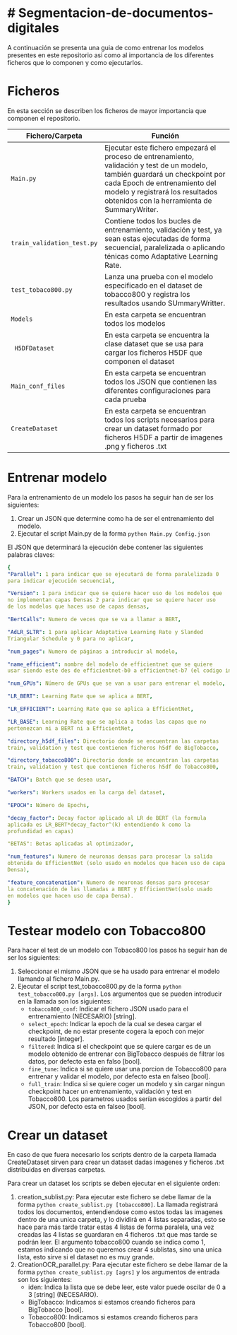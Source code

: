 # # Segmentacion-de-documentos-digitales

A continuación se presenta una guia de como entrenar los modelos presentes en este repositorio asi como al importancia de los diferentes ficheros que lo componen y como ejecutarlos.


# Ficheros
En esta sección se describen los ficheros de mayor importancia que componen el repositorio.

|        Fichero/Carpeta        | Función                          |
|----------------|-------------------------------|
|`Main.py` | Ejecutar este fichero empezará el proceso de entrenamiento, validación y test de un modelo, también guardará un checkpoint por cada Epoch de entrenamiento del modelo y registrará los resultados obtenidos con la herramienta de SummaryWriter.
|`train_validation_test.py` |Contiene todos los bucles de entrenamiento, validación y test, ya sean estas ejecutadas de forma secuencial, paralelizada o aplicando ténicas como Adaptative Learning Rate.       |
|`test_tobaco800.py`          | Lanza una prueba con el modelo especificado en el dataset de tobacco800 y registra los resultados usando SUmmaryWritter.            |
|`Models`          |En esta carpeta se encuentran todos los modelos |
|` H5DFDataset` | En esta carpeta se encuentra la clase dataset que se usa para cargar los ficheros H5DF que componen el dataset|
|`Main_conf_files`|En esta carpeta se encuentran todos los JSON que contienen las diferentes configuraciones para cada prueba|
|`CreateDataset`|En esta carpeta se encuentran todos los scripts necesarios para crear un dataset formado por ficheros H5DF a partir de imagenes .png y ficheros .txt|

# Entrenar modelo
Para la entrenamiento de un modelo los pasos ha seguir han de ser los siguientes:
1. Crear un JSON que determine como ha de ser el entrenamiento del modelo. 
2. Ejecutar el script Main.py de la forma `python Main.py Config.json` 

El JSON que determinará la ejecución debe contener las siguientes palabras claves:
 ```yaml
{
"Parallel": 1 para indicar que se ejecutará de forma paralelizada 0 
para indicar ejecución secuencial,

"Version": 1 para indicar que se quiere hacer uso de los modelos que
no implementan capas Densas 2 para indicar que se quiere hacer uso
de los modelos que haces uso de capas densas,

"BertCalls": Numero de veces que se va a llamar a BERT,

"AdLR_SLTR": 1 para aplicar Adaptative Learning Rate y Slanded 
Triangular Schedule y 0 para no aplicar,

"num_pages": Numero de páginas a introducir al modelo,

"name_efficient": nombre del modelo de efficientnet que se quiere
usar siendo este des de efficientnet-b0 a efficientnet-b7 (el codigo intenta cargar los pesos de efficientnet por lo que será necesario que estos se encuentren presentes en una carpeta llamada Weights),

"num_GPUs": Número de GPUs que se van a usar para entrenar el modelo,

"LR_BERT": Learning Rate que se aplica a BERT,

"LR_EFFICIENT": Learning Rate que se aplica a EfficientNet,

"LR_BASE": Learning Rate que se aplica a todas las capas que no 
pertenezcan ni a BERT ni a EfficientNet,

"directory_h5df_files": Directorio donde se encuentran las carpetas 
train, validation y test que contienen ficheros h5df de BigTobacco,

"directory_tobacco800": Directorio donde se encuentran las carpetas 
train, validation y test que contienen ficheros h5df de Tobacco800,

"BATCH": Batch que se desea usar,

"workers": Workers usados en la carga del dataset,

"EPOCH": Número de Epochs,

"decay_factor": Decay factor aplicado al LR de BERT (la formula
aplicada es LR_BERT*decay_factor^(k) entendiendo k como la 
profundidad en capas)

"BETAS": Betas aplicadas al optimizador,

"num_features": Numero de neuronas densas para procesar la salida
obtenida de EfficientNet (solo usado en modelos que hacen uso de capa 
Densa),

"feature_concatenation": Numero de neuronas densas para procesar
la concatenación de las llamadas a BERT y EfficientNet(solo usado 
en modelos que hacen uso de capa Densa).
}
```


# Testear modelo con Tobacco800
Para hacer el test de un modelo con Tobaco800 los pasos ha seguir han de ser los siguientes:

1.  Seleccionar el mismo JSON que se ha usado para entrenar el modelo llamando al fichero Main.py.
2.  Ejecutar el script  test_tobacco800.py  de la forma  `python test_tobacco800.py [args]`. Los argumentos que se pueden introducir en la llamada son los siguientes:
	* `tobacco800_conf`: Indicar el fichero JSON usado para el entrenamiento (NECESARIO) [string].
	* `select_epoch`: Indicar la epoch de la cual se desea cargar el checkpoint, de no estar presente cogera la epoch con mejor resultado [integer].
	* `filtered`: Indica si el checkpoint que se quiere cargar es de un modelo obtenido de entrenar con BigTobacco después de filtrar los datos, por defecto esta en falso [bool].
	* `fine_tune`: Indica si se quiere usar una porcion de Tobacco800 para entrenar y validar el modelo, por defecto esta en falseo [bool].
	* `full_train`: Indica si se quiere coger un modelo y sin cargar ningun checkpoint hacer un entrenamiento, validación y test en Tobacco800. Los parametros usados serían escogidos a partir del JSON, por defecto esta en falseo [bool].


# Crear un dataset
En caso de que fuera necesario los scripts dentro de la carpeta llamada CreateDataset sirven para crear un dataset dadas imagenes y ficheros .txt distribuidas en diversas carpetas.

Para crear un dataset los scripts se deben ejecutar en el siguiente orden:
1. creation_sublist.py: Para ejecutar este fichero se debe llamar de la forma `python create_sublist.py [tobacco800]`. La llamada registrará todos los documentos, entendiendose como estos todas las imagenes dentro de una unica carpeta, y lo dividirá en 4 listas separadas, esto se hace para más tarde tratar estas 4 listas de forma paralela, una vez creadas las 4 listas se guardaran en 4 ficheros .txt que mas tarde se podrán leer. El argumento tobacco800 cuando se indica como 1, estamos indicando que no queremos crear 4 sublistas, sino una unica lista, esto sirve si el dataset no es muy grande.
2. CreationOCR_parallel.py: Para ejecutar este fichero se debe llamar de la forma `python create_sublist.py [agrs]` y los argumentos de entrada son los siguientes:
	* iden: Indica la lista que se debe leer, este valor puede oscilar de 0 a 3 [string] (NECESARIO).
	* BigTobacco: Indicamos si estamos creando ficheros para BigTobacco [bool].
	* Tobacco800: Indicamos si estamos creando ficheros para Tobacco800 [bool].
